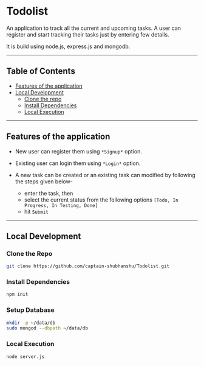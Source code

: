 # Todolist
An application to track all the current and upcoming tasks. A user can register and start tracking their tasks just by entering few details.

It is build using node.js, express.js and mongodb.

____

## Table of Contents
* [Features of the application](#markdown-header-features-of-app)
* [Local Development](#markdown-header-local-devlopement)
    * [Clone the repo](#markdown-header-clone-the-repo)
    * [Install Dependencies](#markdown-header-install-dependencies)
    * [Local Execution](#markdown-header-local-execution)
____

## Features of the application
* New user can register them using `*Signup*` option.
* Existing user can login them using `*Login*` option.
* A new task can be created or an existing task can modified by following the steps given below-

    * enter the task, then
    * select the current status from the following options `[Todo, In Progress, In Testing, Done]`
    * hit `Submit`
____

## Local Development

### Clone the Repo

```bash
git clone https://github.com/captain-shubhanshu/Todolist.git
```

### Install Dependencies

```bash
npm init
```

### Setup Database

```bash
mkdir -p ~/data/db
sudo mongod --dbpath ~/data/db
```

### Local Execution

```bash
node server.js
```